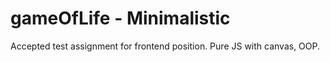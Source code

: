 # gameOfLife - Minimalistic
Accepted test assignment for frontend position. Pure JS with canvas, OOP.
